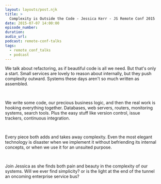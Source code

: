 ```yaml
---
layout: layouts/post.njk
title: >
  Complexity is Outside the Code - Jessica Kerr - JS Remote Conf 2015
date: 2015-07-07 14:00:00
episode_number:
duration:
audio_url:
podcast: remote-conf-talks
tags:
  - remote_conf_talks
  - podcast
---
```


We talk about refactoring, as if beautiful code is all we need. But that's only a start. Small services are lovely to reason about internally, but they push complexity outward. Systems these days aren't so much written as assembled.

&nbsp;

We write some code, our precious business logic, and then the real work is hooking everything together. Databases, web servers, routers, monitoring systems, search tools. Plus the easy stuff like version control, issue trackers, continuous integration.

&nbsp;

Every piece both adds and takes away complexity. Even the most elegant technology is disaster when we implement it without befriending its internal concepts, or when we use it for an unsuited purpose.

&nbsp;

Join Jessica as she finds both pain and beauty in the complexity of our systems. Will we ever find simplicity? or is the light at the end of the tunnel an oncoming enterprise service bus?
